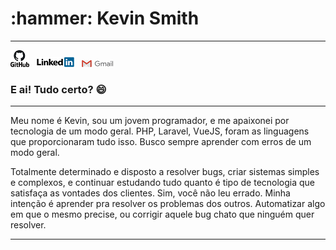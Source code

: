 
<h1>:hammer: Kevin Smith</h1>
<hr>
<p float="left">
         <a href="https://github.com/kevinsmitth"><img src="github_PNG20.png" alt="github logo" ></a>
         &nbsp
         <a href="https://www.linkedin.com/in/kevin-smith-130a04154/"><img src="linkedin.png" alt="linkedin logo"></a>
         &nbsp
         <a href="mailto:kevin.marcondes@gmail.com"><img src="gmail-logo-4.png" alt="email logo"></a>
</p>
<h3>E ai! Tudo certo? 😄</h3>
<hr>
         <p>Meu nome é Kevin, sou um jovem programador, e me apaixonei por tecnologia de um modo geral. PHP, Laravel, VueJS, foram as linguagens que proporcionaram tudo isso. Busco sempre aprender com erros de um modo geral.</p>
         <p>Totalmente determinado e disposto a resolver bugs, criar sistemas simples e complexos, e continuar estudando tudo quanto é tipo de tecnologia que satisfaça as vontades dos clientes. Sim, você não leu errado. Minha intenção é aprender pra resolver os problemas dos outros.
Automatizar algo em que o mesmo precise, ou corrigir aquele bug chato que ninguém quer resolver.</p>
<hr>
<!--
**kevinsmitth/kevinsmitth** is a ✨ _special_ ✨ repository because its `README.md` (this file) appears on your GitHub profile.

Here are some ideas to get you started:

- 🔭 I’m currently working on ...
- 🌱 I’m currently learning ...
- 👯 I’m looking to collaborate on ...
- 🤔 I’m looking for help with ...
- 💬 Ask me about ...
- 📫 How to reach me: ...
- 😄 Pronouns: ...
- ⚡ 👋Fun fact: ...
-->
 
